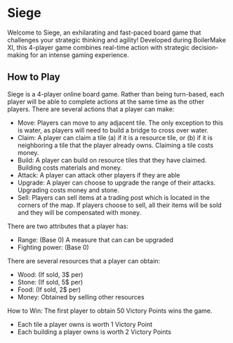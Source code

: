 # Siege

Welcome to Siege, an exhilarating and fast-paced board game that challenges your strategic thinking and agility! Developed during BoilerMake XI, this 4-player game combines real-time action with strategic decision-making for an intense gaming experience.

## How to Play

Siege is a 4-player online board game.
Rather than being turn-based, each player will be able to complete actions at the same time as the other players.
There are several actions that a player can make:
- Move: Players can move to any adjacent tile. The only exception to this is water, as players will need to build a bridge to cross over water.
- Claim: A player can claim a tile (a) if it is a resource tile, or (b) if it is neighboring a tile that the player already owns. Claiming a tile costs money.
- Build: A player can build on resource tiles that they have claimed. Building costs materials and money.
- Attack: A player can attack other players if they are able 
- Upgrade: A player can choose to upgrade the range of their attacks. Upgrading costs money and stone.
- Sell: Players can sell items at a trading post which is located in the corners of the map. If players choose to sell, all their items will be sold and they will be compensated with money.

There are two attributes that a player has:
- Range: (Base 0) A measure that can can be upgraded
- Fighting power: (Base 0)

There are several resources that a player can obtain:
- Wood: (If sold, 3$ per)
- Stone: (If sold, 5$ per)
- Food: (If sold, 2$ per)
- Money: Obtained by selling other resources

How to Win: The first player to obtain 50 Victory Points wins the game.
- Each tile a player owns is worth 1 Victory Point
- Each building a player owns is worth 2 Victory Points
